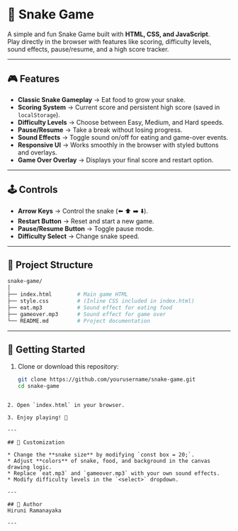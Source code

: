 # 🐍 Snake Game

A simple and fun Snake Game built with **HTML, CSS, and JavaScript**.  
Play directly in the browser with features like scoring, difficulty levels, sound effects, pause/resume, and a high score tracker.

---

## 🎮 Features

- **Classic Snake Gameplay** → Eat food to grow your snake.
- **Scoring System** → Current score and persistent high score (saved in `localStorage`).
- **Difficulty Levels** → Choose between Easy, Medium, and Hard speeds.
- **Pause/Resume** → Take a break without losing progress.
- **Sound Effects** → Toggle sound on/off for eating and game-over events.
- **Responsive UI** → Works smoothly in the browser with styled buttons and overlays.
- **Game Over Overlay** → Displays your final score and restart option.

---

## 🕹️ Controls

- **Arrow Keys** → Control the snake (⬅️ ⬆️ ➡️ ⬇️).
- **Restart Button** → Reset and start a new game.
- **Pause/Resume Button** → Toggle pause mode.
- **Difficulty Select** → Change snake speed.

---

## 📂 Project Structure

```bash
snake-game/
│
├── index.html        # Main game HTML
├── style.css         # (Inline CSS included in index.html)
├── eat.mp3           # Sound effect for eating food
├── gameover.mp3      # Sound effect for game over
└── README.md         # Project documentation
```

---

## 🚀 Getting Started

1. Clone or download this repository:
   ```bash
   git clone https://github.com/yourusername/snake-game.git
   cd snake-game
```

2. Open `index.html` in your browser.

3. Enjoy playing! 🎉

---

## 🔧 Customization

* Change the **snake size** by modifying `const box = 20;`.
* Adjust **colors** of snake, food, and background in the canvas drawing logic.
* Replace `eat.mp3` and `gameover.mp3` with your own sound effects.
* Modify difficulty levels in the `<select>` dropdown.

---

## 📜 Author
Hiruni Ramanayaka

---
